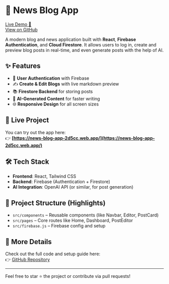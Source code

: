 # 📰 News Blog App

[Live Demo 🚀](https://news-blog-app-2d5cc.web.app/)  
[View on GitHub](https://github.com/sirajulhugh/News_app)

A modern blog and news application built with **React**, **Firebase Authentication**, and **Cloud Firestore**. It allows users to log in, create and preview blog posts in real-time, and even generate posts with the help of AI.

## ✨ Features

- 🔐 **User Authentication** with Firebase
- ✍️ **Create & Edit Blogs** with live markdown preview
- 📚 **Firestore Backend** for storing posts
- 🤖 **AI-Generated Content** for faster writing
- 🌐 **Responsive Design** for all screen sizes

## 🚀 Live Project

You can try out the app here:  
👉 **[https://news-blog-app-2d5cc.web.app/](https://news-blog-app-2d5cc.web.app/)**

## 🛠️ Tech Stack

- **Frontend**: React, Tailwind CSS
- **Backend**: Firebase (Authentication + Firestore)
- **AI Integration**: OpenAI API (or similar, for post generation)

## 📁 Project Structure (Highlights)

- `src/components` – Reusable components (like Navbar, Editor, PostCard)
- `src/pages` – Core routes like Home, Dashboard, PostEditor
- `src/firebase.js` – Firebase config and setup



## 📄 More Details

Check out the full code and setup guide here:  
👉 [GitHub Repository](https://github.com/sirajulhugh/News_app)

---

Feel free to star ⭐ the project or contribute via pull requests!

